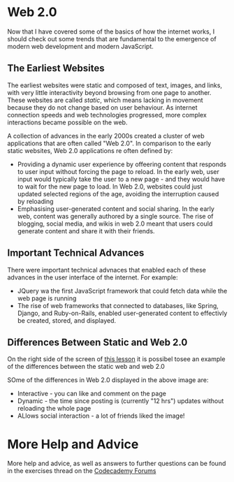 # Web 2.0

Now that I have covered some of the basics of how the internet works, I should check out some trends that are fundamental to the emergence of modern web development and modern JavaScript.

## The Earliest Websites

The earliest websites were static and composed of text, images, and links, with very little interactivity beyond browsing from one page to another.  These websites are called *static*, which means lacking in movement because they do not change based on user behaviour.  As internet connection speeds and web technologies progressed, more complex interactions became possible on the web.

A collection of advances in the early 2000s created a cluster of web applications that are often called "Web 2.0".  In comparison to the early static websites, Web 2.0 applications re often defined by:

* Providing a dynamic user experience by offeering content that responds to user input without forcing the page to reload.  In the early web, user input would typically take the user to a new page - and they would have to wait for the new page to load.  In Web 2.0, websites could just updated selected regions of the age, avoiding the interruption caused by reloading
* Emphasising user-generated content and social sharing.  In the early web, content was generally authored by a single source.  The rise of blogging, social media, and wikis in web 2.0 meant that users could generate content and share it with their friends.

## Important Technical Advances

There were important technical advnaces that enabled each of these advances in the user interface of the internet.  For example:

* JQuery wa the first JavaScript framework that could fetch data while the web page is running
* The rise of web frameworks that connected to databases, like Spring, Django, and Ruby-on-Rails, enabled user-generated content to effectivly be created, stored, and displayed. 

## Differences Between Static and Web 2.0

On the right side of the screen of [this lesson](https://www.codecademy.com/paths/front-end-engineer-career-path/tracks/fecp-22-overview-of-web-development/modules/wdcp-22-the-internet-and-web-development/lessons/what-is-the-internet/exercises/web-2-0) it is possibel tosee an example of the differences between the static web and web 2.0

SOme of the differences in Web 2.0 displayed in the above image are:

* Interactive - you can like and comment on the page
* Dynamic - the time since posting is (currently "12 hrs") updates without reloading the whole page
* ALlows social interaction - a lot of friends liked the image!

# More Help and Advice

More help and advice, as well as answers to further questions can be found in the exercises thread on the [Codecademy Forums](https://discuss.codecademy.com/t/372077)